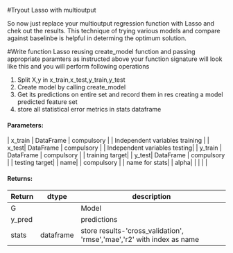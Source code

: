 #Tryout Lasso with multioutput

So now just replace your multioutput regression function with Lasso and chek out the results.
This technique of trying various models and compare against baselinbe is helpful in determing the optimum solution.

#Write function Lasso reusing create_model function and passing appropriate paramters as instructed above
your function signature will look like this and you will perform following operations
1. Split X,y in x_train,x_test,y_train,y_test
2. Create model by calling create_model
3. Get its predictions on entire set and record them in res creating a model predicted feature set
4. store all statistical error metrics in stats dataframe

#### Parameters:

| x_train | DataFrame | compulsory |  | Independent variables training |
| x_test| DataFrame | compulsory |  | Independent variables testing|
| y_train | DataFrame | compulsory |  | training target|
| y_test| DataFrame | compulsory |  | testing target|
| name|  | compulsory |  | name for stats|
| alpha|  |  |  | |
#### Returns:

| Return | dtype | description |
| --- | --- | --- | 
| G| | Model |
| y_pred | | predictions|
|stats|dataframe|store results-'cross_validation', 'rmse','mae','r2' with index as name
